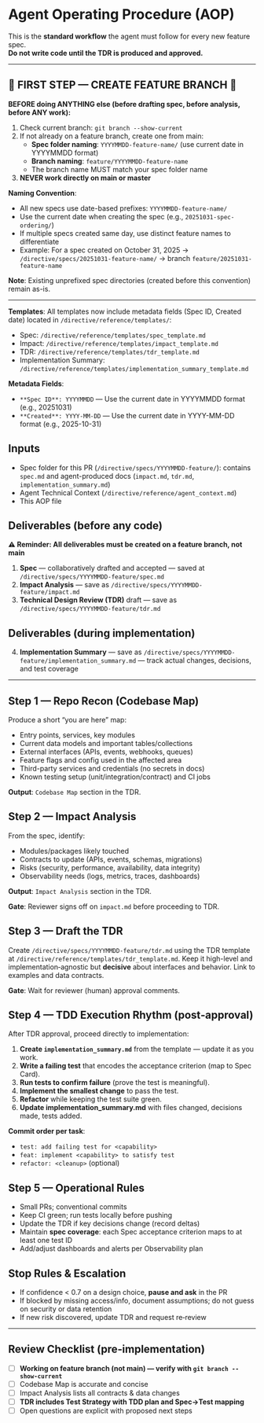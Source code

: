 # Agent Operating Procedure (AOP)

This is the **standard workflow** the agent must follow for every new feature spec.  
**Do not write code until the TDR is produced and approved.**

---

## 🚨 FIRST STEP — CREATE FEATURE BRANCH 🚨

**BEFORE doing ANYTHING else (before drafting spec, before analysis, before ANY work):**

1. Check current branch: `git branch --show-current`
2. If not already on a feature branch, create one from main:
   - **Spec folder naming**: `YYYYMMDD-feature-name/` (use current date in YYYYMMDD format)
   - **Branch naming**: `feature/YYYYMMDD-feature-name` 
   - The branch name MUST match your spec folder name
3. **NEVER work directly on main or master**

**Naming Convention**:
- All new specs use date-based prefixes: `YYYYMMDD-feature-name/`
- Use the current date when creating the spec (e.g., `20251031-spec-ordering/`)
- If multiple specs created same day, use distinct feature names to differentiate
- Example: For a spec created on October 31, 2025 → `/directive/specs/20251031-feature-name/` → branch `feature/20251031-feature-name`

**Note**: Existing unprefixed spec directories (created before this convention) remain as-is.

---

**Templates**: All templates now include metadata fields (Spec ID, Created date) located in `/directive/reference/templates/`:
- Spec: `/directive/reference/templates/spec_template.md`
- Impact: `/directive/reference/templates/impact_template.md`
- TDR: `/directive/reference/templates/tdr_template.md`
- Implementation Summary: `/directive/reference/templates/implementation_summary_template.md`

**Metadata Fields**:
- `**Spec ID**: YYYYMMDD` — Use the current date in YYYYMMDD format (e.g., 20251031)
- `**Created**: YYYY-MM-DD` — Use the current date in YYYY-MM-DD format (e.g., 2025-10-31)

## Inputs
- Spec folder for this PR (`/directive/specs/YYYYMMDD-feature/`): contains `spec.md` and agent-produced docs (`impact.md`, `tdr.md`, `implementation_summary.md`)
- Agent Technical Context (`/directive/reference/agent_context.md`)
- This AOP file

## Deliverables (before any code)
**⚠️ Reminder: All deliverables must be created on a feature branch, not main**

1. **Spec** — collaboratively drafted and accepted — saved at `/directive/specs/YYYYMMDD-feature/spec.md`
2. **Impact Analysis** — save as `/directive/specs/YYYYMMDD-feature/impact.md`
3. **Technical Design Review (TDR)** draft — save as `/directive/specs/YYYYMMDD-feature/tdr.md`

## Deliverables (during implementation)
4. **Implementation Summary** — save as `/directive/specs/YYYYMMDD-feature/implementation_summary.md` — track actual changes, decisions, and test coverage

---

## Step 1 — Repo Recon (Codebase Map)
Produce a short “you are here” map:
- Entry points, services, key modules
- Current data models and important tables/collections
- External interfaces (APIs, events, webhooks, queues)
- Feature flags and config used in the affected area
- Third-party services and credentials (no secrets in docs)
- Known testing setup (unit/integration/contract) and CI jobs

**Output**: `Codebase Map` section in the TDR.

## Step 2 — Impact Analysis
From the spec, identify:
- Modules/packages likely touched
- Contracts to update (APIs, events, schemas, migrations)
- Risks (security, performance, availability, data integrity)
- Observability needs (logs, metrics, traces, dashboards)

**Output**: `Impact Analysis` section in the TDR.

**Gate**: Reviewer signs off on `impact.md` before proceeding to TDR.

## Step 3 — Draft the TDR
Create `/directive/specs/YYYYMMDD-feature/tdr.md` using the TDR template at `/directive/reference/templates/tdr_template.md`. Keep it high-level and implementation‑agnostic but **decisive** about interfaces and behavior. Link to examples and data contracts.

**Gate**: Wait for reviewer (human) approval comments.

## Step 4 — TDD Execution Rhythm (post‑approval)
After TDR approval, proceed directly to implementation:
1. **Create `implementation_summary.md`** from the template — update it as you work.  
2. **Write a failing test** that encodes the acceptance criterion (map to Spec Card).  
3. **Run tests to confirm failure** (prove the test is meaningful).  
4. **Implement the smallest change** to pass the test.  
5. **Refactor** while keeping the test suite green.  
6. **Update implementation_summary.md** with files changed, decisions made, tests added.

**Commit order per task**:  
- `test: add failing test for <capability>`  
- `feat: implement <capability> to satisfy test`  
- `refactor: <cleanup>` (optional)

## Step 5 — Operational Rules
- Small PRs; conventional commits
- Keep CI green; run tests locally before pushing
- Update the TDR if key decisions change (record deltas)
- Maintain **spec coverage**: each Spec acceptance criterion maps to at least one test ID
- Add/adjust dashboards and alerts per Observability plan

## Stop Rules & Escalation
- If confidence < 0.7 on a design choice, **pause and ask** in the PR
- If blocked by missing access/info, document assumptions; do not guess on security or data retention
- If new risk discovered, update TDR and request re‑review

---

## Review Checklist (pre‑implementation)
- [ ] **Working on feature branch (not main) — verify with `git branch --show-current`**
- [ ] Codebase Map is accurate and concise
- [ ] Impact Analysis lists all contracts & data changes
- [ ] **TDR includes Test Strategy with TDD plan and Spec→Test mapping**
- [ ] Open questions are explicit with proposed next steps
